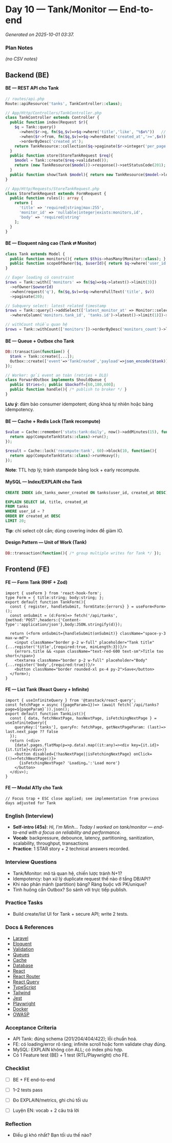 # Day 10 — Tank/Monitor — End-to-end

_Generated on 2025-10-01 03:37._

### Plan Notes
_(no CSV notes)_

## Backend (BE)

#### BE — REST API cho Tank
```php
// routes/api.php
Route::apiResource('tanks', TankController::class);

// App/Http/Controllers/TankController.php
class TankController extends Controller {
  public function index(Request $r){
    $q = Tank::query()
      ->when($r->q, fn($q,$v)=>$q->where('title','like', "%$v%"))   // search
      ->when($r->from, fn($q,$v)=>$q->whereDate('created_at','>=',$v)) // filter
      ->orderByDesc('created_at');
    return TankResource::collection($q->paginate($r->integer('per_page',20)));
  }
  public function store(StoreTankRequest $req){
    $model = Tank::create($req->validated());
    return (new TankResource($model))->response()->setStatusCode(201);
  }
  public function show(Tank $model){ return new TankResource($model->load('monitors')); }
}

// App/Http/Requests/StoreTankRequest.php
class StoreTankRequest extends FormRequest {
  public function rules(): array {
    return [
      'title' => 'required|string|max:255',
      'monitor_id' => 'nullable|integer|exists:monitors,id',
      'body' => 'required|string'
    ];
  }
}
```

#### BE — Eloquent nâng cao (Tank ⇄ Monitor)
```php
class Tank extends Model {
  public function monitors(){ return $this->hasMany(Monitor::class); }
  public function scopeOfOwner($q, $userId){ return $q->where('user_id',$userId); }
}

// Eager loading có constraint
$rows = Tank::with(['monitors' => fn($q)=>$q->latest()->limit(3)])
  ->ofOwner($ownerId)
  ->when(request('q'), fn($q,$v)=>$q->whereFullText('title', $v))
  ->paginate(20);

// Subquery select: latest related timestamp
$rows = Tank::query()->addSelect(['latest_monitor_at' => Monitor::select('created_at')
  ->whereColumn('monitors.tank_id', 'tanks.id')->latest()->limit(1)])->get();

// withCount nhiều quan hệ
$rows = Tank::withCount(['monitors'])->orderByDesc('monitors_count')->limit(50)->get();
```

#### BE — Queue + Outbox cho Tank
```php
DB::transaction(function() {
  $tank = Tank::create([...]);
  Outbox::create(['event'=>'TankCreated','payload'=>json_encode($tank)]);
});

// Worker: gửi event an toàn (retries + DLQ)
class ForwardOutbox implements ShouldQueue {
  public $tries=5; public $backoff=[60,180,600];
  public function handle(){ /* publish to broker */ }
}
```
**Lưu ý**: đảm bảo consumer idempotent; dùng khoá tự nhiên hoặc bảng idempotency.


#### BE — Cache + Redis Lock (Tank recompute)
```php
$value = Cache::remember('stats:tank:daily', now()->addMinutes(15), function(){
  return app(ComputeTankStats::class)->run();
});

$result = Cache::lock('recompute:tank', 60)->block(10, function(){
  return app(ComputeTankStats::class)->runHeavy();
});
```
**Note**: TTL hợp lý; tránh stampede bằng lock + early recompute.


#### MySQL — Index/EXPLAIN cho Tank
```sql
CREATE INDEX idx_tanks_owner_created ON tanks(user_id, created_at DESC);

EXPLAIN SELECT id, title, created_at
FROM tanks
WHERE user_id = ?
ORDER BY created_at DESC
LIMIT 20;
```
**Tip**: chỉ select cột cần; dùng covering index để giảm IO.


#### Design Pattern — Unit of Work (Tank)
```php
DB::transaction(function(){ /* group multiple writes for Tank */ });
```

## Frontend (FE)

#### FE — Form Tank (RHF + Zod)
```tsx
import { useForm } from 'react-hook-form';
type Form = { title:string; body:string; };
export default function TankForm(){
  const { register, handleSubmit, formState:{errors} } = useForm<Form>();
  const onSubmit = (d:Form)=> fetch('/api/tanks',{method:'POST',headers:{'Content-Type':'application/json'},body:JSON.stringify(d)});

  return (<form onSubmit={handleSubmit(onSubmit)} className="space-y-3 max-w-md">
    <input className="border p-2 w-full" placeholder="Tank title" {...register('title',{required:true, minLength:3})}/>
    {errors.title && <span className="text-red-600 text-sm">Title too short</span>}
    <textarea className="border p-2 w-full" placeholder="Body" {...register('body',{required:true})}/>
    <button className="border rounded-xl px-4 py-2">Save</button>
  </form>);
}
```

#### FE — List Tank (React Query + Infinite)
```tsx
import { useInfiniteQuery } from '@tanstack/react-query';
const fetchPage = async ({pageParam=1})=> (await fetch(`/api/tanks?page=${pageParam}`)).json();
export default function TankList(){
  const { data, fetchNextPage, hasNextPage, isFetchingNextPage } = useInfiniteQuery({
    queryKey:['tanks'], queryFn: fetchPage, getNextPageParam: (last)=> last.next_page ?? false
  });
  return (<div>
    {data?.pages.flatMap(p=>p.data).map((it:any)=><div key={it.id}>{it.title}</div>)}
    <button disabled={!hasNextPage||isFetchingNextPage} onClick={()=>fetchNextPage()}>
      {isFetchingNextPage? 'Loading…':'Load more'}
    </button>
  </div>);
}
```

#### FE — Modal A11y cho Tank
```tsx
// Focus trap + ESC close applied; see implementation from previous days adjusted for Tank
```

### English (Interview)
- **Self-intro (45s)**: *Hi, I'm Minh... Today I worked on tank/monitor — end-to-end with a focus on reliability and performance.*
- **Vocab**: backpressure, debounce, latency, partitioning, sanitization, scalability, throughput, transactions
- **Practice**: 1 STAR story + 2 technical answers recorded.


### Interview Questions
- Tank/Monitor: mô tả quan hệ, chiến lược tránh N+1?
- Idempotency: bạn xử lý duplicate request thế nào ở tầng DB/API?
- Khi nào phân mảnh (partition) bảng? Ràng buộc với PK/unique?
- Tình huống cần Outbox? So sánh với trực tiếp publish.


### Practice Tasks
- Build create/list UI for Tank + secure API; write 2 tests.

### Docs & References
- [Laravel](https://laravel.com/docs)
- [Eloquent](https://laravel.com/docs/eloquent)
- [Validation](https://laravel.com/docs/validation)
- [Queues](https://laravel.com/docs/queues)
- [Cache](https://laravel.com/docs/cache)
- [Database](https://dev.mysql.com/doc/)
- [React](https://react.dev/learn)
- [React Router](https://reactrouter.com/en/main)
- [React Query](https://tanstack.com/query/latest)
- [TypeScript](https://www.typescriptlang.org/docs/)
- [Tailwind](https://tailwindcss.com/docs)
- [Jest](https://jestjs.io/docs/getting-started)
- [Playwright](https://playwright.dev/docs/intro)
- [Docker](https://docs.docker.com/)
- [OWASP](https://owasp.org/www-project-top-ten/)

### Acceptance Criteria
- API Tank: đúng schema (201/204/404/422); lỗi chuẩn hoá.
- FE: có loading/error rõ ràng; infinite scroll hoặc form validate chạy đúng.
- MySQL: EXPLAIN không còn ALL; có index phù hợp.
- Có 1 Feature test (BE) + 1 test (RTL/Playwright) cho FE.


### Checklist
- [ ] BE + FE end-to-end
- [ ] 1–2 tests pass
- [ ] Đo EXPLAIN/metrics, ghi chú tối ưu
- [ ] Luyện EN: vocab + 2 câu trả lời


### Reflection
- Điều gì khó nhất? Bạn tối ưu thế nào?